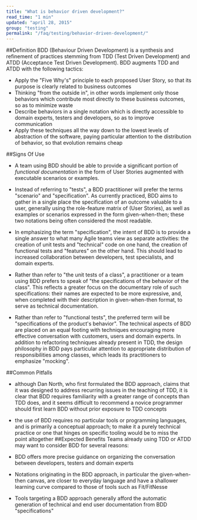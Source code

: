 ```yaml
---
title: "What is behavior driven development?"
read_time: "1 min"
updated: "april 28, 2015"
group: "testing"
permalink: "/faq/testing/behavior-driven-development/"
---
```


##Definition
BDD (Behaviour Driven Development) is a synthesis and refinement of practices stemming from TDD (Test Driven Development) and ATDD (Acceptance Test Driven Development).
BDD augments TDD and ATDD with the following tactics:

* Apply the "Five Why's" principle to each proposed User Story, so that its purpose is clearly related to business outcomes
* Thinking "from the outside in", in other words implement only those behaviors which contribute most directly to these business outcomes, so as to minimize waste
* Describe behaviors in a single notation which is directly accessible to domain experts, testers and developers, so as to improve communication
* Apply these techniques all the way down to the lowest levels of abstraction of the software, paying particular attention to the distribution of behavior, so that evolution remains cheap

##Signs Of Use

* A team using BDD should be able to provide a significant portion of  *functional documentation*  in the form of User Stories augmented with executable scenarios or examples.
* Instead of referring to "tests", a BDD practitioner will prefer the terms "scenario" and "specification". As currently practiced, BDD aims to gather in a single place the specification of an outcome valuable to a user, generally using the role-feature matrix of (User Stories), as well as examples or scenarios expressed in the form given-when-then; these two notations being often considered the most readable.
* In emphasizing the term "specification", the intent of BDD is to provide a single answer to what many Agile teams view as separate activities: the creation of unit tests and "technical" code on one hand, the creation of functional tests and "features" on the other hand. This should lead to increased collaboration between developers, test specialists, and domain experts.

* Rather than refer to "the unit tests of a class", a practitioner or a team using BDD prefers to speak of "the specifications of the behavior of the class". This reflects a greater focus on the documentary role of such specifications: their names are expected to be more expressive, and, when completed with their description in given-when-then format, to serve as technical documentation.

* Rather than refer to "functional tests", the preferred term will be "specifications of the product's behavior". The technical aspects of BDD are placed on an equal footing with techniques encouraging more effective conversation with customers, users and domain experts.
In addition to refactoring techniques already present in TDD, the design philosophy in BDD pays particular attention to appropriate distribution of responsibilities among classes, which leads its practitioners to emphasize "mocking".

##Common Pitfalls
* although Dan North, who first formulated the BDD approach, claims that it was designed to address recurring issues in the teaching of TDD, it is clear that BDD requires familiarity with a greater range of concepts than TDD does, and it seems difficult to recommend a novice programmer should first learn BDD without prior exposure to TDD concepts
* the use of BDD requires no particular tools or programming languages, and is primarily a conceptual approach; to make it a purely technical practice or one that hinges on specific tooling would be to miss the point altogether
##Expected Benefits
Teams already using TDD or ATDD may want to consider BDD for several reasons:

* BDD offers more precise guidance on organizing the conversation between developers, testers and domain experts
* Notations originating in the BDD approach, in particular the given-when-then canvas, are closer to everyday language and have a shallower learning curve compared to those of tools such as Fit/FitNesse
* Tools targeting a BDD approach generally afford the automatic generation of technical and end user documentation from BDD "specifications"
